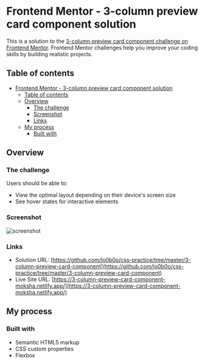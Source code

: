 # Frontend Mentor - 3-column preview card component solution

This is a solution to the [3-column preview card component challenge on Frontend Mentor](https://www.frontendmentor.io/challenges/3column-preview-card-component-pH92eAR2-). Frontend Mentor challenges help you improve your coding skills by building realistic projects. 

## Table of contents

- [Frontend Mentor - 3-column preview card component solution](#frontend-mentor---3-column-preview-card-component-solution)
  - [Table of contents](#table-of-contents)
  - [Overview](#overview)
    - [The challenge](#the-challenge)
    - [Screenshot](#screenshot)
    - [Links](#links)
  - [My process](#my-process)
    - [Built with](#built-with)



## Overview

### The challenge

Users should be able to:

- View the optimal layout depending on their device's screen size
- See hover states for interactive elements

### Screenshot

![screenshot](https://github.com/lo0b0o/css-practice/blob/master/3-column-preview-card-component/images/screenshot.JPG)


### Links

- Solution URL: [https://github.com/lo0b0o/css-practice/tree/master/3-column-preview-card-component](https://github.com/lo0b0o/css-practice/tree/master/3-column-preview-card-component)
- Live Site URL: [https://3-column-preview-card-component-moksha.netlify.app/](https://3-column-preview-card-component-moksha.netlify.app/)

## My process

### Built with

- Semantic HTML5 markup
- CSS custom properties
- Flexbox


